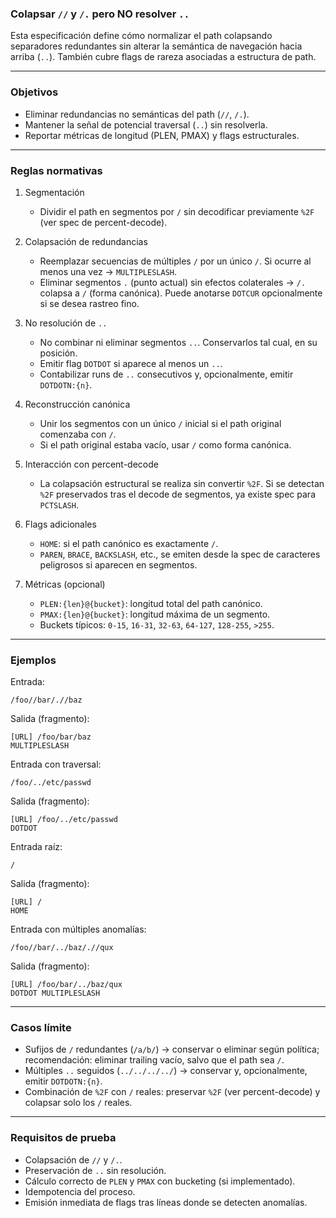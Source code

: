 ### Colapsar `//` y `/.` pero NO resolver `..`

Esta especificación define cómo normalizar el path colapsando separadores redundantes sin alterar la semántica de navegación hacia arriba (`..`). También cubre flags de rareza asociadas a estructura de path.

---

### Objetivos

- Eliminar redundancias no semánticas del path (`//`, `/.`).
- Mantener la señal de potencial traversal (`..`) sin resolverla.
- Reportar métricas de longitud (PLEN, PMAX) y flags estructurales.

---

### Reglas normativas

1. Segmentación

   - Dividir el path en segmentos por `/` sin decodificar previamente `%2F` (ver spec de percent-decode).

2. Colapsación de redundancias

   - Reemplazar secuencias de múltiples `/` por un único `/`. Si ocurre al menos una vez → `MULTIPLESLASH`.
   - Eliminar segmentos `.` (punto actual) sin efectos colaterales → `/.` colapsa a `/` (forma canónica). Puede anotarse `DOTCUR` opcionalmente si se desea rastreo fino.

3. No resolución de `..`

   - No combinar ni eliminar segmentos `..`. Conservarlos tal cual, en su posición.
   - Emitir flag `DOTDOT` si aparece al menos un `..`.
   - Contabilizar runs de `..` consecutivos y, opcionalmente, emitir `DOTDOTN:{n}`.

4. Reconstrucción canónica

   - Unir los segmentos con un único `/` inicial si el path original comenzaba con `/`.
   - Si el path original estaba vacío, usar `/` como forma canónica.

5. Interacción con percent-decode

   - La colapsación estructural se realiza sin convertir `%2F`. Si se detectan `%2F` preservados tras el decode de segmentos, ya existe spec para `PCTSLASH`.

6. Flags adicionales

   - `HOME`: si el path canónico es exactamente `/`.
   - `PAREN`, `BRACE`, `BACKSLASH`, etc., se emiten desde la spec de caracteres peligrosos si aparecen en segmentos.

7. Métricas (opcional)
   - `PLEN:{len}@{bucket}`: longitud total del path canónico.
   - `PMAX:{len}@{bucket}`: longitud máxima de un segmento.
   - Buckets típicos: `0-15`, `16-31`, `32-63`, `64-127`, `128-255`, `>255`.

---

### Ejemplos

Entrada:

```
/foo//bar/.//baz
```

Salida (fragmento):

```
[URL] /foo/bar/baz
MULTIPLESLASH
```

Entrada con traversal:

```
/foo/../etc/passwd
```

Salida (fragmento):

```
[URL] /foo/../etc/passwd
DOTDOT
```

Entrada raíz:

```
/
```

Salida (fragmento):

```
[URL] /
HOME
```

Entrada con múltiples anomalías:

```
/foo//bar/../baz/.//qux
```

Salida (fragmento):

```
[URL] /foo/bar/../baz/qux
DOTDOT MULTIPLESLASH
```

---

### Casos límite

- Sufijos de `/` redundantes (`/a/b/`) → conservar o eliminar según política; recomendación: eliminar trailing vacío, salvo que el path sea `/`.
- Múltiples `..` seguidos (`../../../../`) → conservar y, opcionalmente, emitir `DOTDOTN:{n}`.
- Combinación de `%2F` con `/` reales: preservar `%2F` (ver percent-decode) y colapsar solo los `/` reales.

---

### Requisitos de prueba

- Colapsación de `//` y `/.`.
- Preservación de `..` sin resolución.
- Cálculo correcto de `PLEN` y `PMAX` con bucketing (si implementado).
- Idempotencia del proceso.
- Emisión inmediata de flags tras líneas donde se detecten anomalías.
